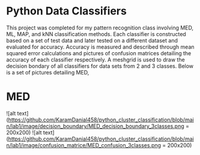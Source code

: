 # Python Data Classifiers 

This project was completed for my pattern recognition class involving MED, ML, MAP, and kNN classification methods. Each classifier is constructed based on a set of test data and later tested on a different dataset and evaluated for accuracy. Accuracy is measured and described through mean squared error calculations and pictures of confusion matrices detailing the accuracy of each classifier respectively. A meshgrid is used to draw the decision bondary of all classifiers for data sets from 2 and 3 classes. Below is a set of pictures detailing MED,

# MED

![alt text](https://github.com/KaramDanial458/python_cluster_classification/blob/main/lab1/image/decision_boundary/MED_decision_boundary_3classes.png = 200x200) ![alt text](https://github.com/KaramDanial458/python_cluster_classification/blob/main/lab1/image/confusion_matrice/MED_confusion_3classes.png = 200x200)
